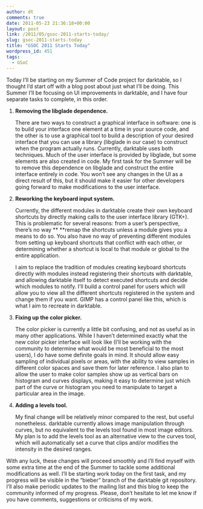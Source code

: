 ```yaml
---
author: dt
comments: true
date: 2011-05-23 21:36:18+00:00
layout: post
link: /2011/05/gsoc-2011-starts-today/
slug: gsoc-2011-starts-today
title: "GSOC 2011 Starts Today"
wordpress_id: 451
tags:
  - GSoC
---
```

Today I’ll be starting on my Summer of Code project for darktable, so I thought I’d start off with a blog post about just what I’ll be doing. This Summer I’ll be focusing on UI improvements in darktable, and I have four separate tasks to complete, in this order.

1. **Removing the libglade dependence.**

    There are two ways to construct a graphical interface in software: one is to build your interface one element at a time in your source code, and the other is to use a graphical tool to build a description of your desired interface that you can use a library (libglade in our case) to construct when the program actually runs. Currently, darktable uses both techniques. Much of the user interface is provided by libglade, but some elements are also created in code. My first task for the Summer will be to remove this dependence on libglade and construct the entire interface entirely in code. You won’t see any changes in the UI as a direct result of this, but it should make it easier for other developers going forward to make modifications to the user interface.


2. **Reworking the keyboard input system.**

    Currently, the different modules in darktable create their own keyboard shortcuts by directly making calls to the user interface library (GTK+). This is problematic for several reasons: from a user’s perspective, there’s no way ** **remap the shortcuts unless a module gives you a means to do so. You also have no way of preventing different modules from setting up keyboard shortcuts that conflict with each other, or determining whether a shortcut is local to that module or global to the entire application.

    I aim to replace the tradition of modules creating keyboard shortcuts directly with modules instead registering their shortcuts with darktable, and allowing darktable itself to detect executed shortcuts and decide which modules to notify. I’ll build a control panel for users which will allow you to view all the different shortcuts registered in the system and change them if you want. GIMP has a control panel like this, which is what I aim to recreate in darktable.

3. **Fixing up the color picker.**

    The color picker is currently a little bit confusing, and not as useful as in many other applications. While I haven’t determined exactly what the new color picker interface will look like (I’ll be working with the community to determine what would be most beneficial to the most users), I do have some definite goals in mind. It should allow easy sampling of individual pixels or areas, with the ability to view samples in different color spaces and save them for later reference. I also plan to allow the user to make color samples show up as vertical bars on histogram and curves displays, making it easy to determine just which part of the curve or histogram you need to manipulate to target a particular area in the image.


4. **Adding a levels tool.**

    My final change will be relatively minor compared to the rest, but useful nonetheless. darktable currently allows image manipulation through curves, but no equivalent to the levels tool found in most image editors. My plan is to add the levels tool as an alternative view to the curves tool, which will automatically set a curve that clips and/or modifies the intensity in the desired ranges.

With any luck, these changes will proceed smoothly and I’ll find myself with some extra time at the end of the Summer to tackle some additional modifications as well. I’ll be starting work today on the first task, and my progress will be visible in the “bieber” branch of the darktable git repository. I’ll also make periodic updates to the mailing list and this blog to keep the community informed of my progress. Please, don’t hesitate to let me know if you have comments, suggestions or criticisms of my work.


